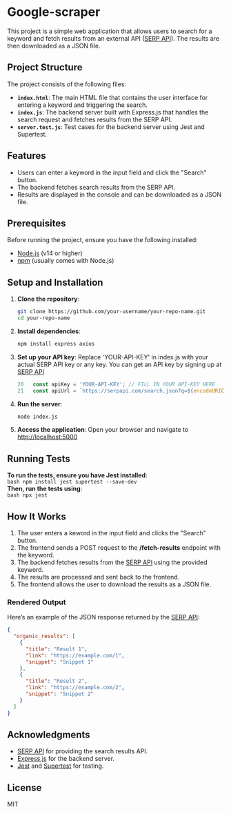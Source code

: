 # Google-scraper

This project is a simple web application that allows users to search for a keyword and fetch results from an external API ([SERP API](https://serpapi.com)). The results are then downloaded as a JSON file.

## Project Structure

The project consists of the following files:

- **`index.html`**: The main HTML file that contains the user interface for entering a keyword and triggering the search.
- **`index.js`**: The backend server built with Express.js that handles the search request and fetches results from the SERP API.
- **`server.test.js`**: Test cases for the backend server using Jest and Supertest.

## Features

- Users can enter a keyword in the input field and click the "Search" button.
- The backend fetches search results from the SERP API.
- Results are displayed in the console and can be downloaded as a JSON file.

## Prerequisites

Before running the project, ensure you have the following installed:

- [Node.js](https://nodejs.org/) (v14 or higher)
- [npm](https://www.npmjs.com/) (usually comes with Node.js)

## Setup and Installation

1. **Clone the repository**:
   ```bash
   git clone https://github.com/your-username/your-repo-name.git
   cd your-repo-name
2. **Install dependencies**:
   ```bash
   npm install express axios
   ```
4. **Set up your API key**:
   Replace 'YOUR-API-KEY' in index.js with your actual SERP API key or any key.
   You can get an API key by signing up at [SERP API](https://serpapi.com)
   ```js
   20   const apiKey = 'YOUR-API-KEY'; // FILL IN YOUR API-KEY HERE
   21   const apiUrl = `https://serpapi.com/search.json?q=${encodeURIComponent(keyword)}&api_key=${apiKey}`;
   ```
5. **Run the server**:
   ```bash
   node index.js
   ```
7. **Access the application**:
   Open your browser and navigate to [http://localhost:5000](http://localhost:5000)

## Running Tests

   **To run the tests, ensure you have Jest installed**:<br>
      ```bash
      npm install jest supertest --save-dev
      ```
      <br>
   **Then, run the tests using**:<br>
      ```bash
      npx jest
      ```

  ## How It Works
  1. The user enters a keword in the input field and clicks the "Search" button.
  2. The frontend sends a POST request to the **/fetch-results** endpoint with the keyword.
  3. The backend fetches results from the [SERP API](https://serpapi.com) using the provided keyword.
  4. The results are processed and sent back to the frontend.
  5. The frontend allows the user to download the results as a JSON file.


### Rendered Output
Here’s an example of the JSON response returned by the [SERP API](https://serpapi.com):

```json
{
  "organic_results": [
    {
      "title": "Result 1",
      "link": "https://example.com/1",
      "snippet": "Snippet 1"
    },
    {
      "title": "Result 2",
      "link": "https://example.com/2",
      "snippet": "Snippet 2"
    }
  ]
}
```
## Acknowledgments
- [SERP API](https://serpapi.com) for providing the search results API.
- [Express.js](https://expressjs.com) for the backend server.
- [Jest](https://jestjs.io) and [Supertest](https://github.com/ladjs/supertest) for testing.
## License
MIT

